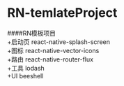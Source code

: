 # RN-temlateProject
####RN模板项目  	
+启动页 react-native-splash-screen		
+图标 react-native-vector-icons	
+路由 react-native-router-flux	
+工具 lodash	
+UI beeshell
